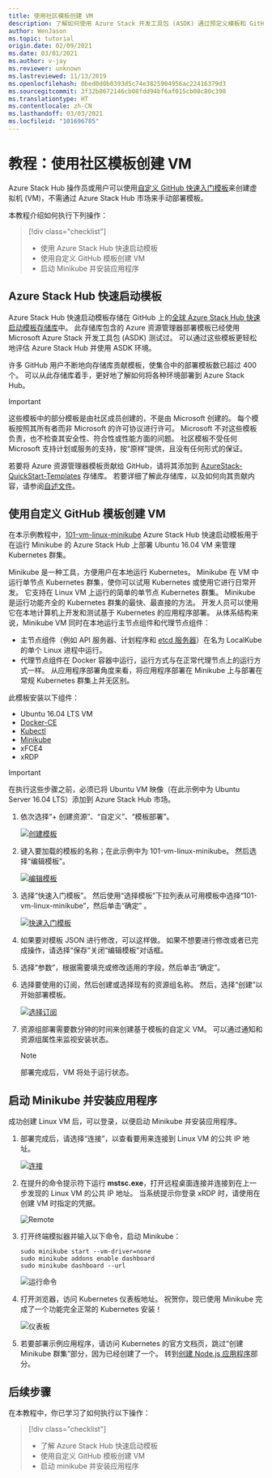 ```yaml
---
title: 使用社区模板创建 VM
description: 了解如何使用 Azure Stack 开发工具包 (ASDK) 通过预定义模板和 GitHub 自定义模板来创建 VM。
author: WenJason
ms.topic: tutorial
origin.date: 02/09/2021
ms.date: 03/01/2021
ms.author: v-jay
ms.reviewer: unknown
ms.lastreviewed: 11/13/2019
ms.openlocfilehash: 0bed0d0b0393d5c74e3825904956ac22416379d3
ms.sourcegitcommit: 3f32b8672146cb08fdd94bf6af015cb08c80c390
ms.translationtype: HT
ms.contentlocale: zh-CN
ms.lasthandoff: 03/03/2021
ms.locfileid: "101696785"
---
```

# <a name="tutorial-create-a-vm-using-a-community-template"></a>教程：使用社区模板创建 VM

Azure Stack Hub 操作员或用户可以使用[自定义 GitHub 快速入门模板](https://github.com/Azure/AzureStack-QuickStart-Templates)来创建虚拟机 (VM)，不需通过 Azure Stack Hub 市场来手动部署模板。

本教程介绍如何执行下列操作：

> [!div class="checklist"]
> * 使用 Azure Stack Hub 快速启动模板
> * 使用自定义 GitHub 模板创建 VM
> * 启动 Minikube 并安装应用程序

## <a name="azure-stack-hub-quickstart-templates"></a>Azure Stack Hub 快速启动模板

Azure Stack Hub 快速启动模板存储在 GitHub 上的[全球 Azure Stack Hub 快速启动模板存储库](https://github.com/Azure/AzureStack-QuickStart-Templates)中。 此存储库包含的 Azure 资源管理器部署模板已经使用 Microsoft Azure Stack 开发工具包 (ASDK) 测试过。 可以通过这些模板更轻松地评估 Azure Stack Hub 并使用 ASDK 环境。

许多 GitHub 用户不断地向存储库贡献模板，使集合中的部署模板数已超过 400 个。 可以从此存储库着手，更好地了解如何将各种环境部署到 Azure Stack Hub。

> [!IMPORTANT]
> 这些模板中的部分模板是由社区成员创建的，不是由 Microsoft 创建的。 每个模板按照其所有者而非 Microsoft 的许可协议进行许可。 Microsoft 不对这些模板负责，也不检查其安全性、符合性或性能方面的问题。 社区模板不受任何 Microsoft 支持计划或服务的支持，按“原样”提供，且没有任何形式的保证。

若要将 Azure 资源管理器模板贡献给 GitHub，请将其添加到 [AzureStack-QuickStart-Templates](https://github.com/Azure/AzureStack-QuickStart-Templates) 存储库。 若要详细了解此存储库，以及如何向其贡献内容，请参阅[自述文件](https://aka.ms/aa6zktg)。

## <a name="create-a-vm-using-a-custom-github-template"></a>使用自定义 GitHub 模板创建 VM

在本示例教程中，[101-vm-linux-minikube](https://github.com/Azure/AzureStack-QuickStart-Templates/tree/master/101-vm-linux-minikube) Azure Stack Hub 快速启动模板用于在运行 Minikube 的 Azure Stack Hub 上部署 Ubuntu 16.04 VM 来管理 Kubernetes 群集。

Minikube 是一种工具，方便用户在本地运行 Kubernetes。 Minikube 在 VM 中运行单节点 Kubernetes 群集，使你可以试用 Kubernetes 或使用它进行日常开发。 它支持在 Linux VM 上运行的简单的单节点 Kubernetes 群集。 Minikube 是运行功能齐全的 Kubernetes 群集的最快、最直接的方法。 开发人员可以使用它在本地计算机上开发和测试基于 Kubernetes 的应用程序部署。 从体系结构来说，Minikube VM 同时在本地运行主节点组件和代理节点组件：

* 主节点组件（例如 API 服务器、计划程序和 [etcd 服务器](https://coreos.com/etcd/)）在名为 LocalKube 的单个 Linux 进程中运行。
* 代理节点组件在 Docker 容器中运行，运行方式与在正常代理节点上的运行方式一样。 从应用程序部署角度来看，将应用程序部署在 Minikube 上与部署在常规 Kubernetes 群集上并无区别。

此模板安装以下组件：

* Ubuntu 16.04 LTS VM
* [Docker-CE](https://download.docker.com/linux/ubuntu)
* [Kubectl](https://storage.googleapis.com/kubernetes-release/release/v1.8.0/bin/linux/amd64/kubectl)
* [Minikube](https://storage.googleapis.com/minikube/releases/latest/minikube-linux-amd64)
* xFCE4
* xRDP

> [!IMPORTANT]
> 在执行这些步骤之前，必须已将 Ubuntu VM 映像（在此示例中为 Ubuntu Server 16.04 LTS）添加到 Azure Stack Hub 市场。

1. 依次选择“+ 创建资源”、“自定义”、“模板部署”。  

   [![创建模板](media/azure-stack-create-vm-template/vm-template-1.png)](media/azure-stack-create-vm-template/vm-template-1-expanded.png#lightbox)

2. 键入要加载的模板的名称；在此示例中为 101-vm-linux-minikube。 然后选择“编辑模板”。

    [![编辑模板](media/azure-stack-create-vm-template/vm-template-2.png)](media/azure-stack-create-vm-template/vm-template-2-expanded.png#lightbox)

3. 选择“快速入门模板”。 然后使用“选择模板”下拉列表从可用模板中选择“101-vm-linux-minikube”，然后单击“确定”  。

    [![快速入门模板](media/azure-stack-create-vm-template/vm-template-3.png)](media/azure-stack-create-vm-template/vm-template-3-expanded.png#lightbox)

4. 如果要对模板 JSON 进行修改，可以这样做。 如果不想要进行修改或者已完成操作，请选择“保存”关闭“编辑模板”对话框。 

5. 选择“参数”，根据需要填充或修改适用的字段，然后单击“确定”。 

6. 选择要使用的订阅，然后创建或选择现有的资源组名称。 然后，选择“创建”以开始部署模板。

    [![选择订阅](media/azure-stack-create-vm-template/vm-template-4.png)](media/azure-stack-create-vm-template/vm-template-4-expanded.png#lightbox)

7. 资源组部署需要数分钟的时间来创建基于模板的自定义 VM。 可以通过通知和资源组属性来监视安装状态。

    >[!NOTE]
    > 部署完成后，VM 将处于运行状态。

## <a name="start-minikube-and-install-an-application"></a>启动 Minikube 并安装应用程序

成功创建 Linux VM 后，可以登录，以便启动 Minikube 并安装应用程序。

1. 部署完成后，请选择“连接”，以查看要用来连接到 Linux VM 的公共 IP 地址。

    [![连接](media/azure-stack-create-vm-template/vm-template-5.png)](media/azure-stack-create-vm-template/vm-template-5-expanded.png#lightbox)

2. 在提升的命令提示符下运行 **mstsc.exe**，打开远程桌面连接并连接到在上一步发现的 Linux VM 的公共 IP 地址。 当系统提示你登录 xRDP 时，请使用在创建 VM 时指定的凭据。

    ![Remote](media/azure-stack-create-vm-template/10.PNG)

3. 打开终端模拟器并输入以下命令，启动 Minikube：

    ```shell
    sudo minikube start --vm-driver=none
    sudo minikube addons enable dashboard
    sudo minikube dashboard --url
    ```

    ![运行命令](media/azure-stack-create-vm-template/11.PNG)

4. 打开浏览器，访问 Kubernetes 仪表板地址。 祝贺你，现已使用 Minikube 完成了一个功能完全正常的 Kubernetes 安装！

    ![仪表板](media/azure-stack-create-vm-template/12.PNG)

5. 若要部署示例应用程序，请访问 Kubernetes 的官方文档页，跳过“创建 Minikube 群集”部分，因为已经创建了一个。 转到[创建 Node.js 应用程序](https://kubernetes.io/docs/tutorials/stateless-application/hello-minikube/)部分。

## <a name="next-steps"></a>后续步骤

在本教程中，你已学习了如何执行以下操作：

> [!div class="checklist"]
> * 了解 Azure Stack Hub 快速启动模板
> * 使用自定义 GitHub 模板创建 VM
> * 启动 minikube 并安装应用程序
